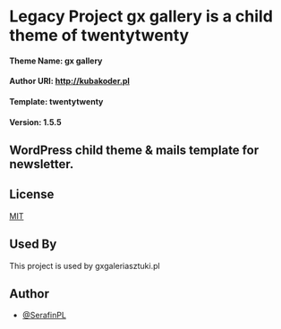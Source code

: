 # Legacy Project gx gallery is a child theme of twentytwenty

#### Theme Name:		 gx gallery
#### Author URI:		   http://kubakoder.pl 
#### Template:		   twentytwenty
#### Version:		   1.5.5 

## WordPress child theme & mails template for newsletter.

## License

[MIT](https://choosealicense.com/licenses/mit/)

## Used By

This project is used by gxgaleriasztuki.pl

## Author

- [@SerafinPL](https://www.github.com/serafinpl)
